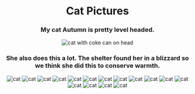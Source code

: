 
<h1 style="text-align: center;">
Cat Pictures
</h1>

<h3 style="text-align: center;">
My cat Autumn is pretty level headed.
</h3>

<p  style="text-align: center;">
<img src="./img/cat/catcoke.JPG" alt="cat with coke can on head"/>
</p>

<h3 style="text-align: center;">
She also does this a lot. The shelter found her in a blizzard so we think she did this to conserve warmth.
</h3>

<p  style="text-align: center;">
<img src="./img/cat/cat (1).JPG" alt="cat"/>
<img src="./img/cat/cat (2).JPG" alt="cat"/>
<img src="./img/cat/cat (4).JPG" alt="cat"/>
<img src="./img/cat/cat (5).JPG" alt="cat"/>
<img src="./img/cat/cat (6).JPG" alt="cat"/>
<img src="./img/cat/cat (7).JPG" alt="cat"/>
<img src="./img/cat/cat (8).JPG" alt="cat"/>
<img src="./img/cat/cat (9).JPG" alt="cat"/>
<img src="./img/cat/cat (10).JPG" alt="cat"/>
<img src="./img/cat/cat (11).JPG" alt="cat"/>
<img src="./img/cat/cat (12).JPG" alt="cat"/>
<img src="./img/cat/cat (13).JPG" alt="cat"/>
<img src="./img/cat/cat (14).JPG" alt="cat"/>
<img src="./img/cat/cat (15).JPG" alt="cat"/>
<img src="./img/cat/cat (16).JPG" alt="cat"/>
<img src="./img/cat/cat (17).JPG" alt="cat"/>
</p>